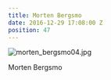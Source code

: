 ```yaml
---
title: Morten Bergsmo
date: 2016-12-29 17:08:00 Z
position: 47
---
```


![morten_bergsmo04.jpg](/uploads/morten_bergsmo04.jpg)

Morten Bergsmo